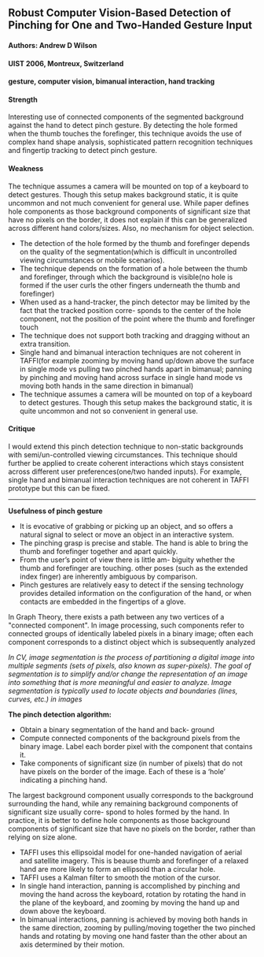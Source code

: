 ## Robust Computer Vision-Based Detection of Pinching for One and Two-Handed Gesture Input

#### Authors: Andrew D Wilson
#### UIST 2006, Montreux, Switzerland
#### gesture, computer vision, bimanual interaction, hand tracking

#### Strength
Interesting use of connected components of the segmented background against the hand to detect pinch gesture. By detecting the hole formed when the thumb touches the forefinger, this technique avoids the use of complex hand shape analysis, sophisticated pattern recognition techniques and fingertip tracking to detect pinch gesture.

#### Weakness
The technique assumes a camera will be mounted on top of a keyboard to detect gestures. Though this setup makes background static, it is quite uncommon and not much convenient for general use. While paper defines hole components as those background components of significant size that have no pixels on the border, it does not explain if this can be generalized across different hand colors/sizes. Also, no mechanism for object selection.
- The detection of the hole formed by the thumb and forefinger depends on the quality of the segmentation(which is difficult in uncontrolled viewing circumstances or mobile scenarios).
- The technique depends on the formation of a hole between the thumb and forefinger, through which the background is visible(no hole is formed if the user curls the other fingers underneath the thumb and forefinger)
- When used as a hand-tracker, the pinch detector may be limited by the fact that the tracked position corre- sponds to the center of the hole component, not the position of the point where the thumb and forefinger touch
- The technique does not support both tracking and dragging without an extra transition.
- Single hand and bimanual interaction techniques are not coherent in TAFFI(for example zooming by moving hand up/down above the surface in single mode vs pulling two pinched hands apart in bimanual; panning by pinching and moving hand across surface in single hand mode vs moving both hands in the same direction in bimanual)
- The technique assumes a camera will be mounted on top of a keyboard to detect gestures. Though this setup makes the background static, it is quite uncommon and not so convenient in general use.

#### Critique
I would extend this pinch detection technique to non-static backgrounds with semi/un-controlled viewing circumstances. This technique should further be applied to create coherent interactions which stays consistent across different user preferences(one/two handed inputs). For example, single hand and bimanual interaction techniques are not coherent in TAFFI prototype but this can be fixed.

---

**Usefulness of pinch gesture**
- It is evocative of grabbing or picking up an object, and so offers a natural signal to select or move an object in an interactive system.
- The pinching grasp is precise and stable. The hand is able to bring the thumb and forefinger together and apart quickly.
- From the user’s point of view there is little am- biguity whether the thumb and forefinger are touching. other poses (such as the extended index finger) are inherently ambiguous by comparison.
- Pinch gestures are relatively easy to detect if the sensing technology provides detailed information on the configuration of the hand, or when contacts are embedded in the fingertips of a glove.

In Graph Theory, there exists a path between any two vertices of a "connected component". In image processing, such components refer to connected groups of identically labeled pixels in a binary image; often each component corresponds to a distinct object which is subsequently analyzed

*In CV, image segmentation is the process of partitioning a digital image into multiple segments (sets of pixels, also known as super-pixels). The goal of segmentation is to simplify and/or change the representation of an image into something that is more meaningful and easier to analyze. Image segmentation is typically used to locate objects and boundaries (lines, curves, etc.) in images*

**The pinch detection algorithm:**
- Obtain a binary segmentation of the hand and back- ground
- Compute connected components of the background pixels from the binary image. Label each border pixel with the component that contains it.
- Take components of significant size (in number of pixels) that do not have pixels on the border of the image. Each of these is a ‘hole’ indicating a pinching hand.

The largest background component usually corresponds to the background surrounding the hand, while any remaining background components of significant size usually corre- spond to holes formed by the hand. In practice, it is better to define hole components as those background components of significant size that have no pixels on the border, rather than relying on size alone.

- TAFFI uses this ellipsoidal model for one-handed navigation of aerial and satellite imagery. This is beause thumb and forefinger of a relaxed hand are more likely to form an ellipsoid than a circular hole.
- TAFFI uses a Kalman filter to smooth the motion of the cursor.
- In single hand interaction, panning is accomplished by pinching and moving the hand across the keyboard, rotation by rotating the hand in the plane of the keyboard, and zooming by moving the hand up and down above the keyboard.
- In bimanual interactions, panning is achieved by moving both hands in the same direction, zooming by pulling/moving together the two pinched hands and rotating by moving one hand faster than the other about an axis determined by their motion.

